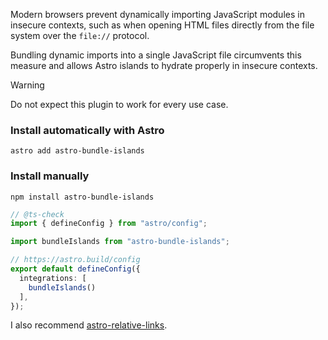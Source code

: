 Modern browsers prevent dynamically importing JavaScript modules in insecure contexts, such as when opening HTML files directly from the file system over the `file://` protocol.

Bundling dynamic imports into a single JavaScript file circumvents this measure and allows Astro islands to hydrate properly in insecure contexts.

> [!WARNING]
> Do not expect this plugin to work for every use case.

### Install automatically with Astro
```
astro add astro-bundle-islands
```

### Install manually
```
npm install astro-bundle-islands
```
```ts
// @ts-check
import { defineConfig } from "astro/config";

import bundleIslands from "astro-bundle-islands";

// https://astro.build/config
export default defineConfig({
  integrations: [
    bundleIslands()
  ],
});
```

I also recommend [astro-relative-links](https://github.com/ixkaito/astro-relative-links).
